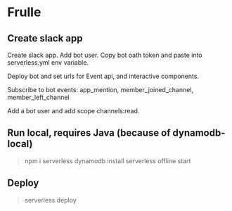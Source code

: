 # Frulle

## Create slack app

Create slack app. Add bot user. Copy bot oath token and paste into serverless.yml env variable.

Deploy bot and set urls for Event api, and interactive components.

Subscribe to bot events: app_mention, member_joined_channel, member_left_channel

Add a bot user and add scope channels:read.

## Run local, requires Java (because of dynamodb-local)

> npm i
> serverless dynamodb install
> serverless offline start

## Deploy

> serverless deploy
